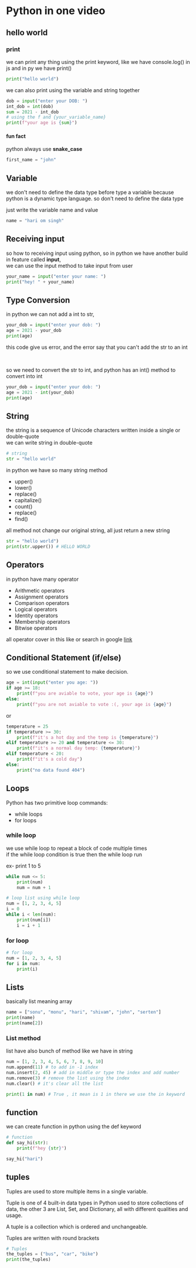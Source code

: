 # Python in one video

## hello world

### print

we can print any thing using the print keyword, like we have console.log() in js and in py we have print()

```py
print("hello world")
```

we can also print using the variable and string together

```python
dob = input("enter your DOB: ")
int_dob = int(dob)
sum = 2021 - int_dob
# using the f and {your_variable_name}
print(f"your age is {sum}")
```

#### fun fact

python always use **snake_case**

```py
first_name = "john"
```

## Variable

we don't need to define the data type before type a variable because python is a dynamic type language. so don't need to define the data type

just write the variable name and value

```python
name = "hari om singh"
```

## Receiving input

so how to receiving input using python, so in python we have another build in feature called **input**,
<br>
we can use the input method to take input from user

```py
your_name = input("enter your name: ")
print("hey! " + your_name)
```

## Type Conversion

in python we can not add a int to str,

```py
your_dob = input("enter your dob: ")
age = 2021 - your_dob
print(age)
```

this code give us error, and the error say that you can't add the str to an int

<br>

so we need to convert the str to int, and python has an int() method to convert into int

```py
your_dob = input("enter your dob: ")
age = 2021 - int(your_dob)
print(age)
```

## String

the string is a sequence of Unicode characters written inside a single or double-quote
<br>
we can write string in double-quote

```python
# string
str = "hello world"
```

in python we have so many string method

- upper()
- lower()
- replace()
- capitalize()
- count()
- replace()
- find()

all method not change our original string, all just return a new string

```python
str = "hello world")
print(str.upper()) # HELLO WORLD
```

## Operators

in python have many operator

- Arithmetic operators
- Assignment operators
- Comparison operators
- Logical operators
- Identity operators
- Membership operators
- Bitwise operators

all operator cover in this like or search in google
[link](https://www.w3schools.com/python/python_operators.asp)

## Conditional Statement (if/else)

so we use conditional statement to make decision.

```python
age = int(input("enter you age: "))
if age >= 18:
    print(f"you are aviable to vote, your age is {age}")
else:
    print(f"you are not aviable to vote :(, your age is {age}")
```

or

```python
temperature = 25
if temperature >= 30:
    print(f"it's a hot day and the temp is {temperature}")
elif temperature >= 20 and temperature <= 30:
    print(f"it's a normal day temp: {temperature}")
elif temperature < 20:
    print(f"it's a cold day")
else:
    print("no data found 404")

```

## Loops

Python has two primitive loop commands:

- while loops
- for loops

### while loop

we use while loop to repeat a block of code multiple times
<br>
if the while loop condition is true then the while loop run

ex- print 1 to 5

```py
while num <= 5:
    print(num)
    num = num + 1
```

```py
# loop list using while loop
num = [1, 2, 3, 4, 5]
i = 0
while i < len(num):
    print(num[i])
    i = i + 1
```

### for loop

```py
# for loop
num = [1, 2, 3, 4, 5]
for i in num:
    print(i)
```

## Lists

basically list meaning array

```py
name = ["sonu", "monu", "hari", "shivam", "john", "serten"]
print(name)
print(name[2])
```

### List method

list have also bunch of method like we have in string

```py
num = [1, 2, 3, 4, 5, 6, 7, 8, 9, 10]
num.append(11) # to add in -1 index
num.insert(2, 45) # add in middle or type the index and add number
num.remove(3) # remove the list using the index
num.clear() # it's clear all the list

print(1 in num) # True , it mean is 1 in there we use the in keyword
```

## function

we can create function in python using the def keyword

```py
# function
def say_hi(str):
    print(f"hey {str}")

say_hi("hari")

```

## tuples

Tuples are used to store multiple items in a single variable.

Tuple is one of 4 built-in data types in Python used to store collections of data, the other 3 are List, Set, and Dictionary, all with different qualities and usage.

A tuple is a collection which is ordered and unchangeable.

Tuples are written with round brackets

```py
# Tuples
the_tuples = ("bus", "car", "bike")
print(the_tuples)
```
